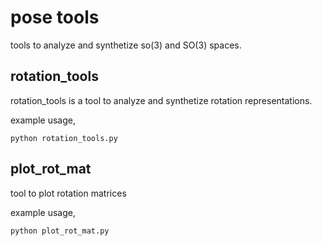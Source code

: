 # pose tools
tools to analyze and synthetize so(3) and SO(3) spaces.


## rotation_tools
rotation_tools is a tool to analyze and synthetize rotation representations.

example usage,
```
python rotation_tools.py
```

## plot_rot_mat
tool to plot rotation matrices

example usage,
```
python plot_rot_mat.py
```

